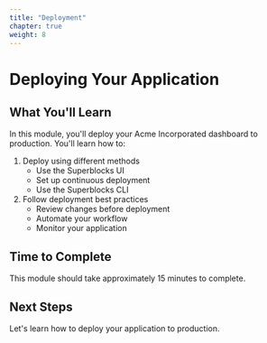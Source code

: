 ```yaml
---
title: "Deployment"
chapter: true
weight: 8
---
```


# Deploying Your Application

## What You'll Learn

In this module, you'll deploy your Acme Incorporated dashboard to production. You'll learn how to:

1. Deploy using different methods
   - Use the Superblocks UI
   - Set up continuous deployment
   - Use the Superblocks CLI
2. Follow deployment best practices
   - Review changes before deployment
   - Automate your workflow
   - Monitor your application

## Time to Complete
This module should take approximately 15 minutes to complete.

## Next Steps
Let's learn how to deploy your application to production.
